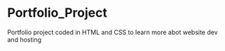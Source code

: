 # Portfolio_Project
 Portfolio project coded in HTML and CSS to learn more abot website dev and hosting
